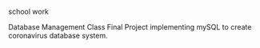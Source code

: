 
school work

Database Management Class
Final Project implementing mySQL to create coronavirus database system.
